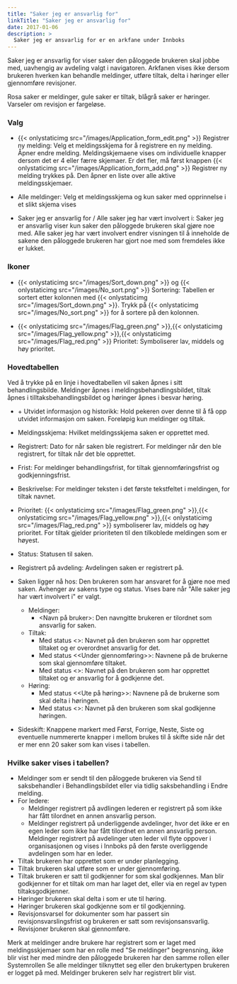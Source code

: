 ```yaml
---
title: "Saker jeg er ansvarlig for"
linkTitle: "Saker jeg er ansvarlig for"
date: 2017-01-06
description: >
  Saker jeg er ansvarlig for er en arkfane under Innboks
---
```

Saker jeg er ansvarlig for viser saker den påloggede brukeren skal jobbe med, uavhengig av avdeling valgt i navigatoren. Arkfanen vises ikke dersom brukeren hverken kan behandle meldinger, utføre tiltak, delta i høringer eller gjennomføre revisjoner.

Rosa saker er meldinger, gule saker er tiltak, blågrå saker er høringer. Varseler om revisjon er fargeløse. 

### Valg

- {{< onlystaticimg src="/images/Application_form_edit.png" >}} Registrer ny melding: Velg et meldingsskjema for å registrere en ny melding. Åpner endre melding. Meldingskjemaene vises om individuelle knapper dersom det er 4 eller færre skjemaer. Er det fler, må først knappen {{< onlystaticimg src="/images/Application_form_add.png" >}} Registrer ny melding trykkes på. Den åpner en liste over alle aktive meldingsskjemaer.

- Alle meldinger: Velg et meldingsskjema og kun saker med opprinnelse i et slikt skjema vises

- Saker jeg er ansvarlig for / Alle saker jeg har vært involvert i: Saker jeg er ansvarlig viser kun saker den påloggede brukeren skal gjøre noe med. Alle saker jeg har vært involvert endrer visningen til å inneholde de sakene den påloggede brukeren har gjort noe med som fremdeles ikke er lukket.

### Ikoner

- {{< onlystaticimg src="/images/Sort_down.png" >}} og {{< onlystaticimg src="/images/No_sort.png" >}} Sortering: Tabellen er sortert etter kolonnen med {{< onlystaticimg src="/images/Sort_down.png" >}}. Trykk på {{< onlystaticimg src="/images/No_sort.png" >}} for å sortere på den kolonnen.
    
- {{< onlystaticimg src="/images/Flag_green.png" >}},{{< onlystaticimg src="/images/Flag_yellow.png" >}},{{< onlystaticimg src="/images/Flag_red.png" >}} Prioritet: Symboliserer lav, middels og høy prioritet.

### Hovedtabellen

Ved å trykke på en linje i hovedtabellen vil saken åpnes i sitt behandlingsbilde. Meldinger åpnes i meldingsbehandlingsbildet, tiltak åpnes i tilltaksbehandlingsbildet og høringer åpnes i besvar høring.

- \+ Utvidet informasjon og historikk: Hold pekeren over denne til å få opp utvidet informasjon om saken. Foreløpig kun meldinger og tiltak.
    
- Meldingsskjema: Hvilket meldingsskjema saken er opprettet med.
    
- Registrert: Dato for når saken ble registrert. For meldinger når den ble registrert, for tiltak når det ble opprettet.
    
- Frist: For meldinger behandlingsfrist, for tiltak gjennomføringsfrist og godkjenningsfrist.
    
- Beskrivelse: For meldinger teksten i det første tekstfeltet i meldingen, for tiltak navnet.
    
- Prioritet: {{< onlystaticimg src="/images/Flag_green.png" >}},{{< onlystaticimg src="/images/Flag_yellow.png" >}},{{< onlystaticimg src="/images/Flag_red.png" >}} symboliserer lav, middels og høy prioritet. For tiltak gjelder prioriteten til den tilkoblede meldingen som er høyest.
    
- Status: Statusen til saken.
    
- Registrert på avdeling: Avdelingen saken er registrert på.
    
- Saken ligger nå hos: Den brukeren som har ansvaret for å gjøre noe med saken. Avhenger av sakens type og status. Vises bare når "Alle saker jeg har vært involvert i" er valgt.
  - Meldinger:
    - <Navn på bruker>: Den navngitte brukeren er tilordnet som ansvarlig for saken.
  - Tiltak:
    - Med status <<Under planlegging>>: Navnet på den brukeren som har opprettet tiltaket og er overordnet ansvarlig for det.
    - Med status <<Under gjennomføring>>: Navnene på de brukerne som skal gjennomføre tiltaket.
    - Med status <<Under godkjenning>>: Navnet på den brukeren som har opprettet tiltaket og er ansvarlig for å godkjenne det.
  - Høring:
    - Med status <<Ute på høring>>: Navnene på de brukerne som skal delta i høringen.
    - Med status <<Til godkjenning>>: Navnet på den brukeren som skal godkjenne høringen.
- Sideskift: Knappene markert med Først, Forrige, Neste, Siste og eventuelle nummererte knapper i mellom brukes til å skifte side når det er mer enn 20 saker som kan vises i tabellen.

### Hvilke saker vises i tabellen?

- Meldinger som er sendt til den påloggede brukeren via Send til saksbehandler i Behandlingsbildet eller via tidlig saksbehandling i Endre melding.
- For ledere:
  - Meldinger registrert på avdlingen lederen er registrert på som ikke har fått tilordnet en annen ansvarlig person.
  - Meldinger registrert på underliggende avdelinger, hvor det ikke er en egen leder som ikke har fått tilordnet en annen ansvarlig person. Meldinger registrert på avdelinger uten leder vil flyte oppover i organisasjonen og vises i Innboks på den første overliggende avdelingen som har en leder.
- Tiltak brukeren har opprettet som er under planlegging.
- Tiltak brukeren skal utføre som er under gjennomføring.
- Tiltak brukeren er satt til godkjenner for som skal godkjennes. Man blir godkjenner for et tiltak om man har laget det, eller via en regel av typen tiltaksgodkjenner.
- Høringer brukeren skal delta i som er ute til høring.
- Høringer brukeren skal godkjenne som er til godkjenning.
- Revisjonsvarsel for dokumenter som har passert sin revisjonsvarslingsfrist og brukeren er satt som revisjonsansvarlig.
- Revisjoner brukeren skal gjennomføre.

Merk at meldinger andre brukere har registrert som er laget med meldingsskjemaer som har en rolle med "Se meldinger" begrensning, ikke blir vist her med mindre den påloggede brukeren har den samme rollen eller Systemrollen Se alle meldinger tilknyttet seg eller den brukertypen brukeren er logget på med. Meldinger brukeren selv har registrert blir vist. 